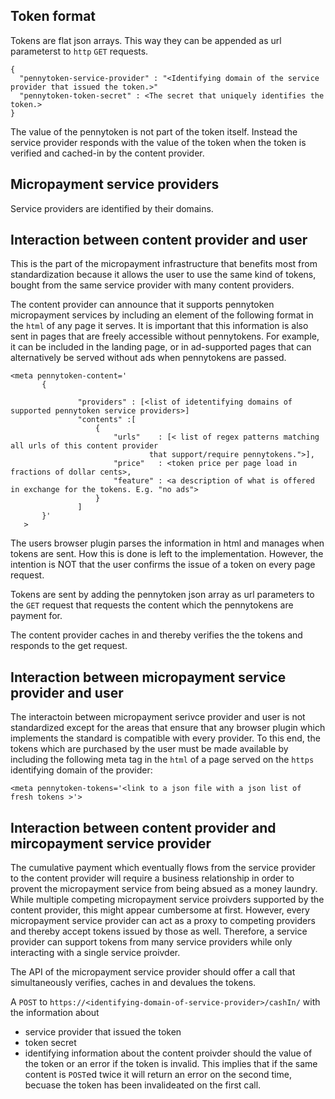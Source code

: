 
## Token format

 Tokens are flat json arrays. This way they can be appended as url parameterst to `http` `GET` requests.
 
 ```
 {
   "pennytoken-service-provider" : "<Identifying domain of the service provider that issued the token.>"
   "pennytoken-token-secret" : <The secret that uniquely identifies the token.>
 }
 ```
 
 The value of the pennytoken is not part of the token itself. 
 Instead the service provider responds with the value of the token 
 when the token is verified and cached-in by the content provider.
 
## Micropayment service providers

Service providers are identified by their domains.
 
## Interaction between content provider and user

 This is the part of the micropayment infrastructure that benefits most from standardization because it allows the user 
 to use the same kind of tokens, bought from the same service provider with many content providers.
 
 The content provider can announce that it supports pennytoken micropayment 
 services by including an element of the following format in the `html` of any page it serves.
 It is important that this information is also sent in pages that are freely accessible without pennytokens.
 For example, it can be included in the landing page, or in ad-supported pages 
 that can alternatively be served without ads when pennytokens are passed.
 
 ```
 <meta pennytoken-content='
		{
		    
		     	"providers" : [<list of idetentifying domains of supported pennytoken service providers>]
		      	"contents" :[
		      		{
		            	"urls"    : [< list of regex patterns matching all urls of this content provider
		            			that support/require pennytokens.">],
		            	"price"   : <token price per page load in fractions of dollar cents>,
		            	"feature" : <a description of what is offered in exchange for the tokens. E.g. "no ads">
		        	}
		        ]
		}'
	>
 ```

	
The users browser plugin parses the information in html and manages when tokens are sent. 
How this is done is left to the implementation. However, the intention is NOT that the user confirms the issue
of a token on every page request. 

Tokens are sent by adding the pennytoken json array as url parameters to the `GET` request that requests the content which the pennytokens are payment for. 

The content provider caches in and thereby verifies the the tokens and responds to the get request. 

## Interaction between micropayment service provider and user

The interactoin between micropayment serivce provider and user is not standardized except for the areas that ensure that any browser plugin which implements the standard is compatible with every provider.
To this end, the tokens which are purchased by the user must be made available by including the following meta tag in the `html` of a page served on the `https` identifying domain of the provider:

 ```
 <meta pennytoken-tokens='<link to a json file with a json list of fresh tokens >'>
 ```

## Interaction between content provider and mircopayment service provider

The cumulative payment which eventually flows from the service provider to the content provider will require a business relationship in order to provent the micropayment service from being absued as a money laundry.
While multiple competing micropayment service proivders supported by the content provider, this might appear cumbersome at first. However, every micropayment service provider can act as a proxy to competing providers and thereby accept tokens issued by those as well. Therefore, a service provider can support tokens from many service providers while only interacting with a single service proivder.

The API of the micropayment service provider should offer a call that simultaneously verifies, caches in and devalues the tokens.

A `POST` to `https://<identifying-domain-of-service-provider>/cashIn/` with the information about
 * service provider that issued the token
 * token secret
 * identifying information about the content proivder
 should the value of the token or an error if the token is invalid.
This implies that if the same content is `POST`ed twice it will return an error on the second time, becuase the token has been invalideated on the first call.
